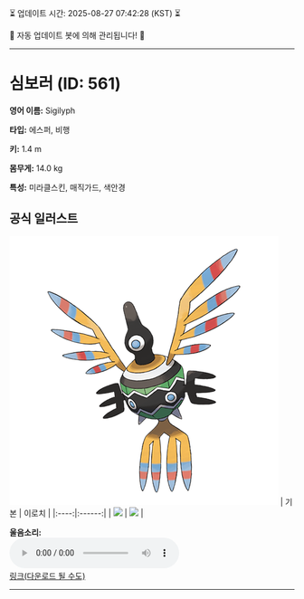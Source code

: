 
⏳ 업데이트 시간: 2025-08-27 07:42:28 (KST) ⏳

🤖 자동 업데이트 봇에 의해 관리됩니다! 🤖

---

# 심보러 (ID: 561)
**영어 이름:** Sigilyph

**타입:** 에스퍼, 비행

**키:** 1.4 m

**몸무게:** 14.0 kg

**특성:** 미라클스킨, 매직가드, 색안경

## 공식 일러스트
![](https://raw.githubusercontent.com/PokeAPI/sprites/master/sprites/pokemon/other/official-artwork/561.png)
| 기본 | 이로치 |
|:----:|:------:|
| <img src="http://play.pokemonshowdown.com/sprites/ani/sigilyph.gif" width="200"> | <img src="http://play.pokemonshowdown.com/sprites/ani-shiny/sigilyph.gif" width="200"> |

**울음소리:**<br><audio controls src="https://raw.githubusercontent.com/PokeAPI/cries/main/cries/pokemon/latest/561.ogg"></audio><br> [링크(다운로드 될 수도)](https://raw.githubusercontent.com/PokeAPI/cries/main/cries/pokemon/latest/561.ogg)


---
